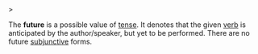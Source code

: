 <!-- markdownlint-disable MD041 -->>
The **future** is a possible value of [tense](tempus.md). It denotes that the given [verb](actus.md) is anticipated by the author/speaker, but yet to be performed. There are no future [subjunctive](subiunctivus.md) forms.
